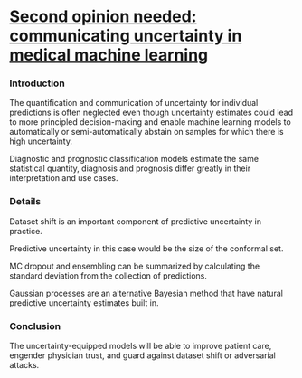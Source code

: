 # [Second opinion needed: communicating uncertainty in medical machine learning](https://www.nature.com/articles/s41746-020-00367-3)

### Introduction
The quantification and communication of uncertainty for individual predictions is often neglected even though uncertainty estimates could lead to more principled decision-making and enable machine learning models to automatically or semi-automatically abstain on samples for which there is high uncertainty.

Diagnostic and prognostic classification models estimate the same statistical quantity, diagnosis and prognosis differ greatly in their interpretation and use cases.

### Details

Dataset shift is an important component of predictive uncertainty in practice.

Predictive uncertainty in this case would be the size of the conformal set.

MC dropout and ensembling can be summarized by calculating the standard deviation from the collection of predictions.

Gaussian processes are an alternative Bayesian method that have natural predictive uncertainty estimates built in.

### Conclusion
The uncertainty-equipped models will be able to improve patient care, engender physician trust, and guard against dataset shift or adversarial attacks.